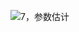 ![7，参数估计](https://github.com/olivefengsz/olivelovescience.github.io/assets/8655791/dae769be-380e-4a42-9083-20d0552c1348)
